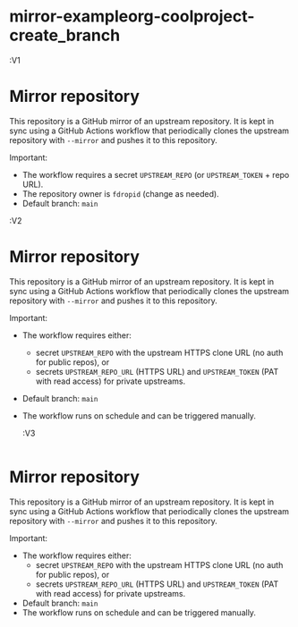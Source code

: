 # mirror-exampleorg-coolproject-create_branch
:V1
# Mirror repository

This repository is a GitHub mirror of an upstream repository. It is kept in sync using a GitHub Actions workflow that periodically clones the upstream repository with `--mirror` and pushes it to this repository.

Important:
- The workflow requires a secret `UPSTREAM_REPO` (or `UPSTREAM_TOKEN` + repo URL).
- The repository owner is `fdropid` (change as needed).
- Default branch: `main`

:V2
# Mirror repository

This repository is a GitHub mirror of an upstream repository. It is kept in sync using a GitHub Actions workflow that periodically clones the upstream repository with `--mirror` and pushes it to this repository.

Important:
- The workflow requires either:
  - secret `UPSTREAM_REPO` with the upstream HTTPS clone URL (no auth for public repos), or
  - secrets `UPSTREAM_REPO_URL` (HTTPS URL) and `UPSTREAM_TOKEN` (PAT with read access) for private upstreams.
- Default branch: `main`
- The workflow runs on schedule and can be triggered manually.

  :V3
  ```markdown
# Mirror repository

This repository is a GitHub mirror of an upstream repository. It is kept in sync using a GitHub Actions workflow that periodically clones the upstream repository with `--mirror` and pushes it to this repository.

Important:
- The workflow requires either:
  - secret `UPSTREAM_REPO` with the upstream HTTPS clone URL (no auth for public repos), or
  - secrets `UPSTREAM_REPO_URL` (HTTPS URL) and `UPSTREAM_TOKEN` (PAT with read access) for private upstreams.
- Default branch: `main`
- The workflow runs on schedule and can be triggered manually.
```
